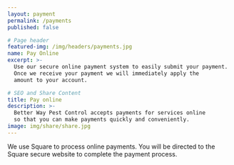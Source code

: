 ```yaml
---
layout: payment
permalink: /payments
published: false

# Page header
featured-img: /img/headers/payments.jpg
name: Pay Online
excerpt: >-
  Use our secure online payment system to easily submit your payment.
  Once we receive your payment we will immediately apply the 
  amount to your account.

# SEO and Share Content
title: Pay online
description: >-
  Better Way Pest Control accepts payments for services online
  so that you can make payments quickly and conveniently.
image: img/share/share.jpg
---
```


We use Square to process online payments. You will be directed 
to the Square secure website to complete the payment process.